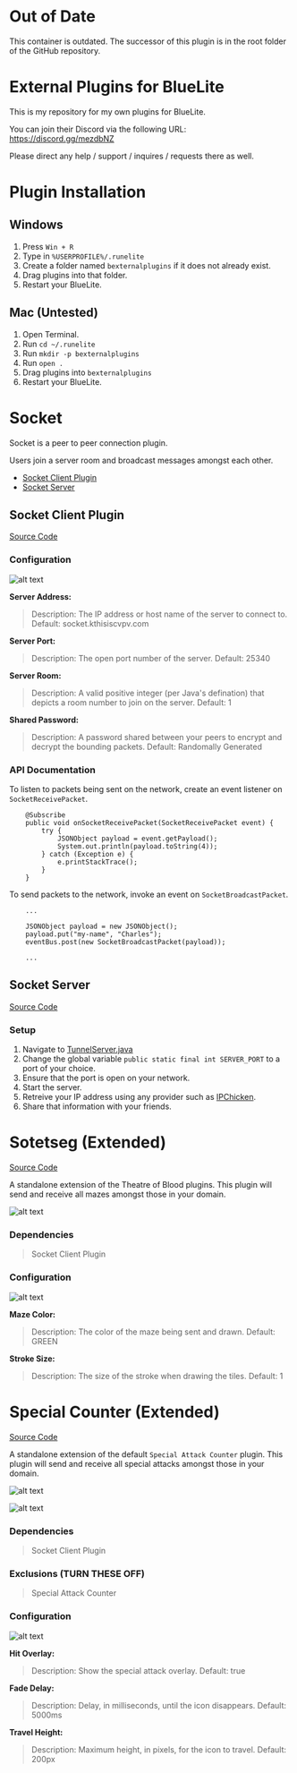 # Out of Date

This container is outdated. The successor of this plugin is in the root folder of the GitHub repository.

# External Plugins for BlueLite

This is my repository for my own plugins for BlueLite.

You can join their Discord via the following URL: https://discord.gg/mezdbNZ

Please direct any help / support / inquires / requests there as well.

# Plugin Installation

## Windows

1. Press ``Win + R``
2. Type in ``%USERPROFILE%/.runelite``
3. Create a folder named ``bexternalplugins`` if it does not already exist.
4. Drag plugins into that folder.
5. Restart your BlueLite.

## Mac (Untested)

1. Open Terminal.
2. Run ``cd ~/.runelite``
3. Run ``mkdir -p bexternalplugins``
4. Run ``open .``
5. Drag plugins into ``bexternalplugins``
6. Restart your BlueLite.

# Socket

Socket is a peer to peer connection plugin.

Users join a server room and broadcast messages amongst each other.

- [Socket Client Plugin](#socket-client-plugin)
- [Socket Server](#socket-server)

## Socket Client Plugin

[Source Code](./socket)

### Configuration

![alt text](https://www.kthisiscvpv.com/RZ8xV15873467140DE6o.png "Plugin Settings")

**Server Address:**

> Description: The IP address or host name of the server to connect to.
> Default: socket.kthisiscvpv.com

**Server Port:**

> Description: The open port number of the server.
> Default: 25340

**Server Room:**

> Description: A valid positive integer (per Java's defination) that depicts a room number to join on the server.
> Default: 1

**Shared Password:**

> Description: A password shared between your peers to encrypt and decrypt the bounding packets.
> Default: Randomally Generated

### API Documentation

To listen to packets being sent on the network, create an event listener on ``SocketReceivePacket``.

```
    @Subscribe
    public void onSocketReceivePacket(SocketReceivePacket event) {
        try {
            JSONObject payload = event.getPayload();
            System.out.println(payload.toString(4));
        } catch (Exception e) {
            e.printStackTrace();
        }
    }
```

To send packets to the network, invoke an event on ``SocketBroadcastPacket``.

```
	...

	JSONObject payload = new JSONObject();
	payload.put("my-name", "Charles");
	eventBus.post(new SocketBroadcastPacket(payload));
	
	...
```

## Socket Server

[Source Code](./SocketTunnel)

### Setup

1. Navigate to [TunnelServer.java](./SocketTunnel/src/com/kthisiscvpv/sockettunnel/TunnelServer.java)
2. Change the global variable ``public static final int SERVER_PORT`` to a port of your choice.
3. Ensure that the port is open on your network.
4. Start the server.
5. Retreive your IP address using any provider such as [IPChicken](https://www.ipchicken.com/).
6. Share that information with your friends.

# Sotetseg (Extended)

[Source Code](./sotetseg)

A standalone extension of the Theatre of Blood plugins. This plugin will send and receive all mazes amongst those in your domain.

![alt text](https://www.kthisiscvpv.com/vtNeo1587347912tMYaN.png "Plugin Visual")

### Dependencies

> Socket Client Plugin

### Configuration

![alt text](https://www.kthisiscvpv.com/DRySJ1587347714fWCmS.png "Plugin Settings")

**Maze Color:**

> Description: The color of the maze being sent and drawn.
> Default: GREEN

**Stroke Size:**

> Description: The size of the stroke when drawing the tiles.
> Default: 1

# Special Counter (Extended)

[Source Code](./specialcounterextended)

A standalone extension of the default ``Special Attack Counter`` plugin. This plugin will send and receive all special attacks amongst those in your domain.

![alt text](https://www.kthisiscvpv.com/azgkm1587524036HW5Vh.gif "Plugin Visual")

![alt text](https://www.kthisiscvpv.com/jIOBV1587559442NdOUj.gif "Plugin Visual")

### Dependencies

> Socket Client Plugin

### Exclusions (TURN THESE OFF)

> Special Attack Counter

### Configuration

![alt text](https://www.kthisiscvpv.com/Rexft1587523779KWOPt.png "Plugin Settings")

**Hit Overlay:**

> Description: Show the special attack overlay.
> Default: true

**Fade Delay:**

> Description: Delay, in milliseconds, until the icon disappears.
> Default: 5000ms

**Travel Height:**

> Description: Maximum height, in pixels, for the icon to travel.
> Default: 200px